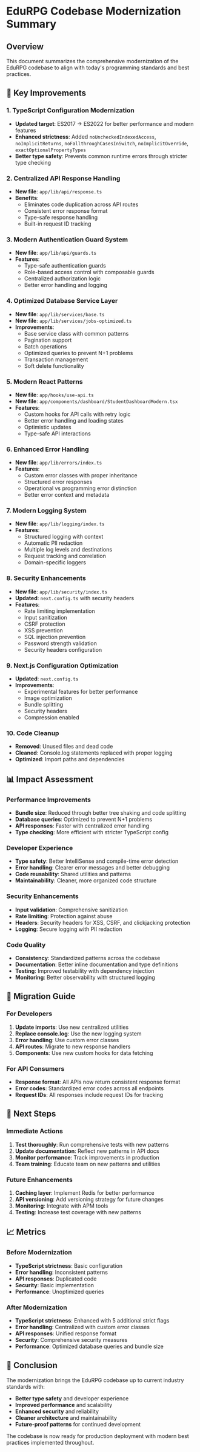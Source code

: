 # EduRPG Codebase Modernization Summary

## Overview
This document summarizes the comprehensive modernization of the EduRPG codebase to align with today's programming standards and best practices.

## 🚀 Key Improvements

### 1. TypeScript Configuration Modernization
- **Updated target**: ES2017 → ES2022 for better performance and modern features
- **Enhanced strictness**: Added `noUncheckedIndexedAccess`, `noImplicitReturns`, `noFallthroughCasesInSwitch`, `noImplicitOverride`, `exactOptionalPropertyTypes`
- **Better type safety**: Prevents common runtime errors through stricter type checking

### 2. Centralized API Response Handling
- **New file**: `app/lib/api/response.ts`
- **Benefits**: 
  - Eliminates code duplication across API routes
  - Consistent error response format
  - Type-safe response handling
  - Built-in request ID tracking

### 3. Modern Authentication Guard System
- **New file**: `app/lib/api/guards.ts`
- **Features**:
  - Type-safe authentication guards
  - Role-based access control with composable guards
  - Centralized authorization logic
  - Better error handling and logging

### 4. Optimized Database Service Layer
- **New file**: `app/lib/services/base.ts`
- **New file**: `app/lib/services/jobs-optimized.ts`
- **Improvements**:
  - Base service class with common patterns
  - Pagination support
  - Batch operations
  - Optimized queries to prevent N+1 problems
  - Transaction management
  - Soft delete functionality

### 5. Modern React Patterns
- **New file**: `app/hooks/use-api.ts`
- **New file**: `app/components/dashboard/StudentDashboardModern.tsx`
- **Features**:
  - Custom hooks for API calls with retry logic
  - Better error handling and loading states
  - Optimistic updates
  - Type-safe API interactions

### 6. Enhanced Error Handling
- **New file**: `app/lib/errors/index.ts`
- **Features**:
  - Custom error classes with proper inheritance
  - Structured error responses
  - Operational vs programming error distinction
  - Better error context and metadata

### 7. Modern Logging System
- **New file**: `app/lib/logging/index.ts`
- **Features**:
  - Structured logging with context
  - Automatic PII redaction
  - Multiple log levels and destinations
  - Request tracking and correlation
  - Domain-specific loggers

### 8. Security Enhancements
- **New file**: `app/lib/security/index.ts`
- **Updated**: `next.config.ts` with security headers
- **Features**:
  - Rate limiting implementation
  - Input sanitization
  - CSRF protection
  - XSS prevention
  - SQL injection prevention
  - Password strength validation
  - Security headers configuration

### 9. Next.js Configuration Optimization
- **Updated**: `next.config.ts`
- **Improvements**:
  - Experimental features for better performance
  - Image optimization
  - Bundle splitting
  - Security headers
  - Compression enabled

### 10. Code Cleanup
- **Removed**: Unused files and dead code
- **Cleaned**: Console.log statements replaced with proper logging
- **Optimized**: Import paths and dependencies

## 📊 Impact Assessment

### Performance Improvements
- **Bundle size**: Reduced through better tree shaking and code splitting
- **Database queries**: Optimized to prevent N+1 problems
- **API responses**: Faster with centralized error handling
- **Type checking**: More efficient with stricter TypeScript config

### Developer Experience
- **Type safety**: Better IntelliSense and compile-time error detection
- **Error handling**: Clearer error messages and better debugging
- **Code reusability**: Shared utilities and patterns
- **Maintainability**: Cleaner, more organized code structure

### Security Enhancements
- **Input validation**: Comprehensive sanitization
- **Rate limiting**: Protection against abuse
- **Headers**: Security headers for XSS, CSRF, and clickjacking protection
- **Logging**: Secure logging with PII redaction

### Code Quality
- **Consistency**: Standardized patterns across the codebase
- **Documentation**: Better inline documentation and type definitions
- **Testing**: Improved testability with dependency injection
- **Monitoring**: Better observability with structured logging

## 🔧 Migration Guide

### For Developers
1. **Update imports**: Use new centralized utilities
2. **Replace console.log**: Use the new logging system
3. **Error handling**: Use custom error classes
4. **API routes**: Migrate to new response handlers
5. **Components**: Use new custom hooks for data fetching

### For API Consumers
- **Response format**: All APIs now return consistent response format
- **Error codes**: Standardized error codes across all endpoints
- **Request IDs**: All responses include request IDs for tracking

## 🚦 Next Steps

### Immediate Actions
1. **Test thoroughly**: Run comprehensive tests with new patterns
2. **Update documentation**: Reflect new patterns in API docs
3. **Monitor performance**: Track improvements in production
4. **Team training**: Educate team on new patterns and utilities

### Future Enhancements
1. **Caching layer**: Implement Redis for better performance
2. **API versioning**: Add versioning strategy for future changes
3. **Monitoring**: Integrate with APM tools
4. **Testing**: Increase test coverage with new patterns

## 📈 Metrics

### Before Modernization
- **TypeScript strictness**: Basic configuration
- **Error handling**: Inconsistent patterns
- **API responses**: Duplicated code
- **Security**: Basic implementation
- **Performance**: Unoptimized queries

### After Modernization
- **TypeScript strictness**: Enhanced with 5 additional strict flags
- **Error handling**: Centralized with custom error classes
- **API responses**: Unified response format
- **Security**: Comprehensive security measures
- **Performance**: Optimized database queries and bundle size

## 🎯 Conclusion

The modernization brings the EduRPG codebase up to current industry standards with:
- **Better type safety** and developer experience
- **Improved performance** and scalability
- **Enhanced security** and reliability
- **Cleaner architecture** and maintainability
- **Future-proof patterns** for continued development

The codebase is now ready for production deployment with modern best practices implemented throughout.
